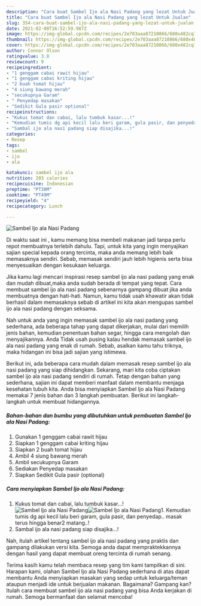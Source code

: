 ```yaml
---
description: "Cara buat Sambel Ijo ala Nasi Padang yang lezat Untuk Jualan"
title: "Cara buat Sambel Ijo ala Nasi Padang yang lezat Untuk Jualan"
slug: 354-cara-buat-sambel-ijo-ala-nasi-padang-yang-lezat-untuk-jualan
date: 2021-02-08T16:52:59.987Z
image: https://img-global.cpcdn.com/recipes/2e703aaa87210866/680x482cq70/sambel-ijo-ala-nasi-padang-foto-resep-utama.jpg
thumbnail: https://img-global.cpcdn.com/recipes/2e703aaa87210866/680x482cq70/sambel-ijo-ala-nasi-padang-foto-resep-utama.jpg
cover: https://img-global.cpcdn.com/recipes/2e703aaa87210866/680x482cq70/sambel-ijo-ala-nasi-padang-foto-resep-utama.jpg
author: Connor Olson
ratingvalue: 3.8
reviewcount: 9
recipeingredient:
- "1 genggam cabai rawit hijau"
- "1 genggam cabai kriting hijau"
- "2 buah tomat hijau"
- "4 siung bawang merah"
- "secukupnya Garam"
- " Penyedap masakan"
- "Sedikit Gula pasir optional"
recipeinstructions:
- "Kukus tomat dan cabai, lalu tumbuk kasar...!"
- "Kemudian tumis dg api kecil lalu beri garam, gula pasir, dan penyedap.. masak terus hingga benar2 matang..!"
- "Sambal ijo ala nasi padang siap disajika...!"
categories:
- Resep
tags:
- sambel
- ijo
- ala

katakunci: sambel ijo ala 
nutrition: 203 calories
recipecuisine: Indonesian
preptime: "PT30M"
cooktime: "PT49M"
recipeyield: "4"
recipecategory: Lunch

---
```



![Sambel Ijo ala Nasi Padang](https://img-global.cpcdn.com/recipes/2e703aaa87210866/680x482cq70/sambel-ijo-ala-nasi-padang-foto-resep-utama.jpg)

Di waktu  saat ini , kamu memang bisa membeli makanan jadi tanpa perlu repot membuatnya terlebih dahulu. Tapi, untuk kita yang ingin menyajikan sajian special kepada orang tercinta, maka anda memang lebih baik memasaknya sendiri. Sebab, memasak sendiri jauh lebih higienis serta bisa menyesuaikan dengan kesukaan keluarga.

Jika kamu lagi mencari inspirasi resep sambel ijo ala nasi padang yang enak dan mudah dibuat,maka anda sudah berada di tempat yang tepat. Cara membuat sambel ijo ala nasi padang  sebenarnya gampang dibuat jika anda membuatnya dengan hati-hati. Namun, kamu tidak usah khawatir akan tidak berhasil dalam memasaknya 
sebab di artikel ini kita akan mengupas sambel ijo ala nasi padang dengan seksama.  



Nah untuk anda yang ingin memasak sambel ijo ala nasi padang yang sederhana, ada beberapa tahap yang dapat dikerjakan, mulai dari memilih jenis bahan, kemudian penentuan bahan segar, hingga cara mengolah dan menyajikannya. Anda Tidak usah pusing kalau hendak memasak sambel ijo ala nasi padang yang enak di rumah. Sebab, asalkan kamu  tahu triknya, maka hidangan ini bisa jadi sajian yang istimewa.

Berikut ini, ada beberapa cara mudah dalam memasak resep sambel ijo ala nasi padang yang siap dihidangkan. Sekarang, mari kita coba ciptakan sambel ijo ala nasi padang sendiri di rumah. Tetap dengan bahan yang sederhana, sajian ini dapat memberi manfaat dalam membantu menjaga kesehatan tubuh kita. Anda bisa menyiapkan Sambel Ijo ala Nasi Padang memakai 7 jenis bahan dan 3 langkah pembuatan. Berikut ini langkah-langkah untuk membuat hidangannya.

<!--inarticleads1-->

##### Bahan-bahan dan bumbu yang dibutuhkan untuk pembuatan Sambel Ijo ala Nasi Padang:

1. Gunakan 1 genggam cabai rawit hijau
1. Siapkan 1 genggam cabai kriting hijau
1. Siapkan 2 buah tomat hijau
1. Ambil 4 siung bawang merah
1. Ambil secukupnya Garam
1. Sediakan  Penyedap masakan
1. Siapkan Sedikit Gula pasir (optional)




<!--inarticleads2-->

##### Cara menyiapkan Sambel Ijo ala Nasi Padang:

1. Kukus tomat dan cabai, lalu tumbuk kasar...!
<img src="https://img-global.cpcdn.com/steps/f9e226258ba704eb/160x128cq70/sambel-ijo-ala-nasi-padang-langkah-memasak-1-foto.jpg" alt="Sambel Ijo ala Nasi Padang"><img src="https://img-global.cpcdn.com/steps/4868be1d1cad2958/160x128cq70/sambel-ijo-ala-nasi-padang-langkah-memasak-1-foto.jpg" alt="Sambel Ijo ala Nasi Padang">1. Kemudian tumis dg api kecil lalu beri garam, gula pasir, dan penyedap.. masak terus hingga benar2 matang..!
1. Sambal ijo ala nasi padang siap disajika...!




Nah, itulah artikel tentang  sambel ijo ala nasi padang  yang praktis dan gampang dilakukan versi kita. Semoga anda dapat mempraktekkannya dengan hasil yang dapat membuat oreng tercinta di rumah senang. 

Terima kasih kamu telah membaca resep yang tim kami tampilkan di sini. Harapan kami, olahan  Sambel Ijo ala Nasi Padang sederhana di atas dapat membantu Anda menyiapkan masakan yang sedap untuk keluarga/teman ataupun menjadi ide untuk berjualan makanan. Bagaimana? Gampang kan? Itulah cara membuat sambel ijo ala nasi padang yang bisa Anda kerjakan di rumah. Semoga bermanfaat dan selamat mencoba!

